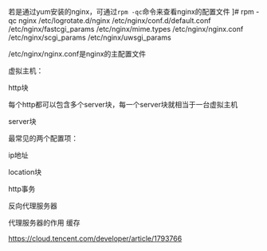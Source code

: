 


若是通过yum安装的nginx，可通过`rpm -qc`命令来查看nginx的配置文件
]# rpm -qc nginx
/etc/logrotate.d/nginx
/etc/nginx/conf.d/default.conf
/etc/nginx/fastcgi_params
/etc/nginx/mime.types
/etc/nginx/nginx.conf
/etc/nginx/scgi_params
/etc/nginx/uwsgi_params



/etc/nginx/nginx.conf是nginx的主配置文件



虚拟主机：



http块


每个http都可以包含多个server块，每一个server块就相当于一台虚拟主机


server块


最常见的两个配置项：

ip地址

location块



http事务






反向代理服务器

代理服务器的作用
缓存







































https://cloud.tencent.com/developer/article/1793766